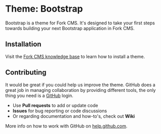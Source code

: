 # Theme: Bootstrap

Bootstrap is a theme for Fork CMS. It's designed to take your first steps towards building your next Bootstrap application in Fork CMS.

## Installation

Visit the [Fork CMS knowledge base](http://fork-cms.com/knowledge-base) to learn how to install a theme.

## Contributing

It would be great if you could help us improve the theme. GitHub does a great job in managing collaboration by providing different tools, the only thing you need is a [GitHub](https://github.com/) login.

* Use **Pull requests** to add or update code
* **Issues** for bug reporting or code discussions
* Or regarding documentation and how-to's, check out **Wiki**

More info on how to work with GitHub on [help.github.com](https://help.github.com).

